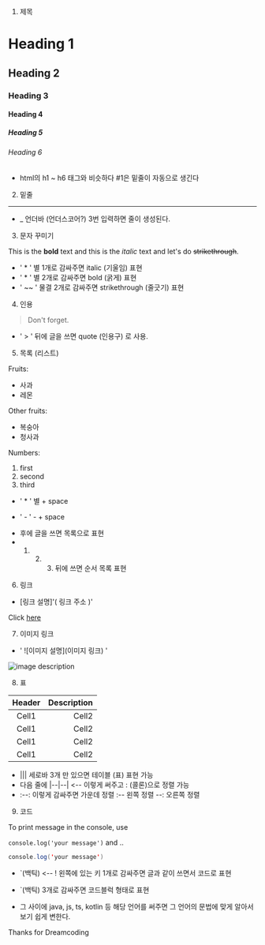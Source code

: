 <!-- Heading -->
1. 제목
# Heading 1
## Heading 2
### Heading 3
#### Heading 4
##### Heading 5
###### Heading 6
* html의 h1 ~ h6 태그와 비슷하다
#1은 밑줄이 자동으로 생긴다
<!-- Line -->
2. 밑줄
___
* _ 언더바 (언더스코어?) 3번 입력하면 줄이 생성된다.

<!-- Text attributes -->
3. 문자 꾸미기

This is the **bold** text and this is the *italic* text and let's do ~~strikethrough~~.

* ' * ' 별 1개로 감싸주면 italic (기울임) 표현
* ' * ' 별 2개로 감싸주면 bold (굵게) 표현
* ' ~~ ' 물결 2개로 감싸주면 strikethrough (줄긋기) 표현

<!-- Quote -->
4. 인용
> Don't forget.
* ' > ' 뒤에 글을 쓰면 quote (인용구) 로 사용.

<!-- Bullet list -->
5. 목록 (리스트)

Fruits:
* 사과
* 레몬

Other fruits:
- 복숭아
- 청사과

<!-- Numbered list -->
Numbers:
1. first
2. second
3. third


* ' * ' 별 + space
- ' - ' - + space
* 후에 글을 쓰면 목록으로 표현
* 1. 2. 3. 뒤에 쓰면 순서 목록 표현

<!-- Link -->
6. 링크

* [링크 설명]'( 링크 주소 )' 

Click [here](URL.link)

<!-- Image -->
7. 이미지 링크
* ' ![이미지 설명](이미지 링크) '

![image description](image.link)

<!-- Table -->
8. 표

|Header|Description|
|:--:|--:|
|Cell1|Cell2|
|Cell1|Cell2|
|Cell1|Cell2|
|Cell1|Cell2|

* ||| 세로바 3개 만 있으면 테이블 (표) 표현 가능
* 다음 줄에 |--|--| <-- 이렇게 써주고 : (콜론)으로 정렬 가능
* :--: 이렇게 감싸주면 가운데 정렬 :-- 왼쪽 정렬 --: 오른쪽 정렬 

<!-- Code -->
9. 코드

To print message in the console, use

`console.log('your message')` and ..

```java
console.log('your message')
```
* `(백틱) <-- ! 왼쪽에 있는 키 1개로 감싸주면 글과 같이 쓰면서 코드로 표현

* `(백틱) 3개로 감싸주면 코드블럭 형태로 표현

* 그 사이에 java, js, ts, kotlin 등 해당 언어를 써주면 그 언어의 문법에 맞게 알아서 보기 쉽게 변한다.



Thanks for Dreamcoding